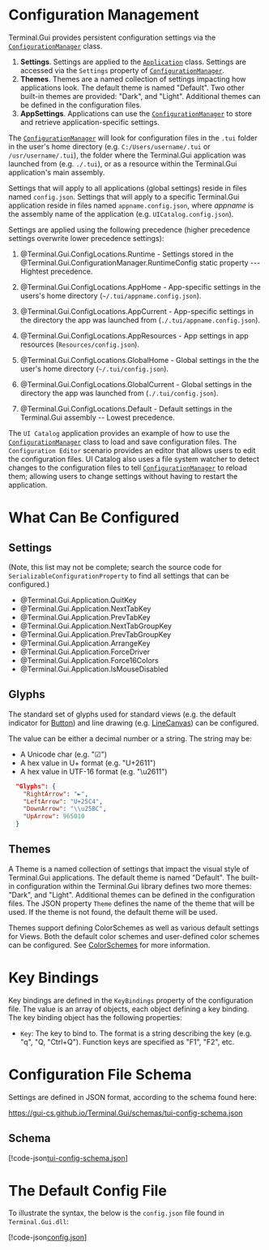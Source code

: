 # Configuration Management

Terminal.Gui provides persistent configuration settings via the [`ConfigurationManager`](~/api/Terminal.Gui.ConfigurationManager.yml) class.

1) **Settings**. Settings are applied to the [`Application`](~/api/Terminal.Gui.Application.yml) class. Settings are accessed via the `Settings` property of [`ConfigurationManager`](~/api/Terminal.Gui.ConfigurationManager.yml).
2) **Themes**. Themes are a named collection of settings impacting how applications look. The default theme is named "Default". Two other built-in themes are provided: "Dark", and "Light". Additional themes can be defined in the configuration files.
3) **AppSettings**. Applications can use the [`ConfigurationManager`](~/api/Terminal.Gui.ConfigurationManager.yml) to store and retrieve application-specific settings.

The [`ConfigurationManager`](~/api/Terminal.Gui.ConfigurationManager.yml) will look for configuration files in the `.tui` folder in the user's home directory (e.g. `C:/Users/username/.tui` or `/usr/username/.tui`), the folder where the Terminal.Gui application was launched from (e.g. `./.tui`), or as a resource within the Terminal.Gui application's main assembly.

Settings that will apply to all applications (global settings) reside in files named `config.json`. Settings that will apply to a specific Terminal.Gui application reside in files named `appname.config.json`, where *appname* is the assembly name of the application (e.g. `UICatalog.config.json`).

Settings are applied using the following precedence (higher precedence settings overwrite lower precedence settings):

1. @Terminal.Gui.ConfigLocations.Runtime - Settings stored in the @Terminal.Gui.ConfigurationManager.RuntimeConfig static property --- Hightest precedence.

2. @Terminal.Gui.ConfigLocations.AppHome - App-specific settings in the users's home directory (`~/.tui/appname.config.json`). 

3. @Terminal.Gui.ConfigLocations.AppCurrent - App-specific settings in the directory the app was launched from (`./.tui/appname.config.json`).

4. @Terminal.Gui.ConfigLocations.AppResources - App settings in app resources (`Resources/config.json`).

5. @Terminal.Gui.ConfigLocations.GlobalHome - Global settings in the the user's home directory (`~/.tui/config.json`).

6. @Terminal.Gui.ConfigLocations.GlobalCurrent - Global settings in the directory the app was launched from (`./.tui/config.json`).

7. @Terminal.Gui.ConfigLocations.Default - Default settings in the Terminal.Gui assembly -- Lowest precedence.

The `UI Catalog` application provides an example of how to use the [`ConfigurationManager`](~/api/Terminal.Gui.ConfigurationManager.yml) class to load and save configuration files. The `Configuration Editor` scenario provides an editor that allows users to edit the configuration files. UI Catalog also uses a file system watcher to detect changes to the configuration files to tell [`ConfigurationManager`](~/api/Terminal.Gui.ConfigurationManager.yml) to reload them; allowing users to change settings without having to restart the application.

# What Can Be Configured

## Settings

(Note, this list may not be complete; search the source code for `SerializableConfigurationProperty` to find all settings that can be configured.)

  * @Terminal.Gui.Application.QuitKey
  * @Terminal.Gui.Application.NextTabKey
  * @Terminal.Gui.Application.PrevTabKey
  * @Terminal.Gui.Application.NextTabGroupKey
  * @Terminal.Gui.Application.PrevTabGroupKey
  * @Terminal.Gui.Application.ArrangeKey
  * @Terminal.Gui.Application.ForceDriver
  * @Terminal.Gui.Application.Force16Colors
  * @Terminal.Gui.Application.IsMouseDisabled
  
## Glyphs

The standard set of glyphs used for standard views (e.g. the default indicator for [Button](~/api/Terminal.Gui.Button.yml)) and line drawing (e.g. [LineCanvas](~/api/Terminal.Gui.LineCanvas.yml)) can be configured.

The value can be either a decimal number or a string. The string may be:

- A Unicode char (e.g. "☑")
- A hex value in U+ format (e.g. "U+2611")
- A hex value in UTF-16 format (e.g. "\\u2611")

```json
  "Glyphs": {
    "RightArrow": "►",
    "LeftArrow": "U+25C4",
    "DownArrow": "\\u25BC",
    "UpArrow": 965010
  }
```

## Themes

A Theme is a named collection of settings that impact the visual style of Terminal.Gui applications. The default theme is named "Default". The built-in configuration within the Terminal.Gui library defines two more themes: "Dark", and "Light". Additional themes can be defined in the configuration files. The JSON property `Theme` defines the name of the theme that will be used. If the theme is not found, the default theme will be used.

Themes support defining ColorSchemes as well as various default settings for Views. Both the default color schemes and user-defined color schemes can be configured. See [ColorSchemes](~/api/Terminal.Gui.Colors.yml) for more information.


# Key Bindings

Key bindings are defined in the `KeyBindings` property of the configuration file. The value is an array of objects, each object defining a key binding. The key binding object has the following properties:

- `Key`: The key to bind to. The format is a string describing the key (e.g. "q", "Q,  "Ctrl+Q"). Function keys are specified as "F1", "F2", etc. 

# Configuration File Schema

Settings are defined in JSON format, according to the schema found here:

https://gui-cs.github.io/Terminal.Gui/schemas/tui-config-schema.json

## Schema

[!code-json[tui-config-schema.json](../schemas/tui-config-schema.json)]

# The Default Config File

To illustrate the syntax, the below is the `config.json` file found in `Terminal.Gui.dll`:

[!code-json[config.json](../../Terminal.Gui/Resources/config.json)]
